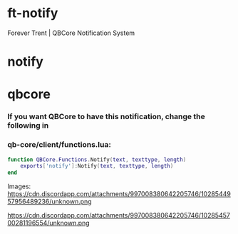 # ft-notify
Forever Trent | QBCore Notification System

# notify
# qbcore

### If you want QBCore to have this notification, change the following in
### qb-core/client/functions.lua:

```lua
function QBCore.Functions.Notify(text, texttype, length)
    exports['notify']:Notify(text, texttype, length)
end
```

Images: 
https://cdn.discordapp.com/attachments/997008380642205746/1028544957956489236/unknown.png

https://cdn.discordapp.com/attachments/997008380642205746/1028545700281196554/unknown.png
